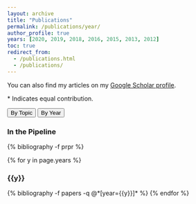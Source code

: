 ```yaml
---
layout: archive
title: "Publications"
permalink: /publications/year/
author_profile: true
years: [2020, 2019, 2018, 2016, 2015, 2013, 2012]
toc: true 
redirect_from:
  - /publications.html
  - /publications/
---
```


<p> 
You can also find my articles on my 
<a href= "{{site.data.profile.googlescholar}}" target="_blank"> Google Scholar profile</a>.  
</p> 
<p>
* Indicates equal contribution.
</p> 
<a href="/publications/topic/"><button type="button" class="btn" style="outline:none">By Topic </button></a> 
<a href="/publications/year"><button type="button" class="btn" style="outline:none">By Year  </button></a> 

<h3  class="pubyear">In the Pipeline</h3>
{% bibliography -f prpr %}

{% for y in page.years %}
  <h3  id="{{y}}" class="pubyear">{{y}}</h3>
  {% bibliography -f papers -q @*[year={{y}}]* %}
{% endfor %}

